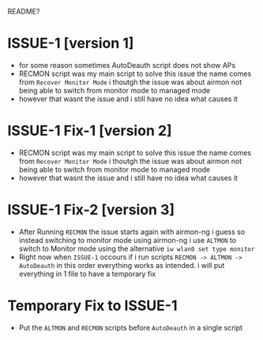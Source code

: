 README?

# ISSUE-1 [version 1]

- for some reason sometimes AutoDeauth script does not show APs
- RECMON script was my main script to solve this issue the name comes from `Recover Monitor Mode` i thoutgh the issue was about airmon not being able to switch from monitor mode to managed mode
- however that wasnt the issue and i still have no idea what causes it

# ISSUE-1 Fix-1 [version 2]

- RECMON script was my main script to solve this issue the name comes from `Recover Monitor Mode` i thoutgh the issue was about airmon not being able to switch from monitor mode to managed mode
- however that wasnt the issue and i still have no idea what causes it

# ISSUE-1 Fix-2 [version 3]

- After Running `RECMON` the issue starts again with airmon-ng i guess so instead switching to monitor mode using airmon-ng i use `ALTMON` to switch to Monitor mode using the alternative `iw wlan0 set type monitor`
- Right now when `ISSUE-1` occours if i run scripts `RECMON -> ALTMON -> AutoDeauth` in this order everything works as intended. i will put everything in 1 file to have a temporary fix

# Temporary Fix to ISSUE-1

- Put the `ALTMON` and `RECMON` scripts before `AutoDeauth` in a single script
